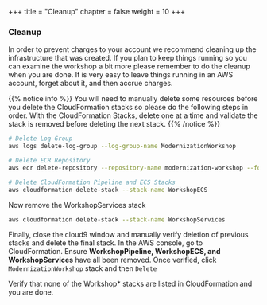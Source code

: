 +++
title = "Cleanup"
chapter = false
weight = 10
+++

### Cleanup 
In order to prevent charges to your account we recommend cleaning up the infrastructure that was created. If you plan to keep things running so you can examine the workshop a bit more please remember to do the cleanup when you are done. It is very easy to leave things running in an AWS account, forget about it, and then accrue charges.

{{% notice info %}}
You will need to manually delete some resources before you delete the CloudFormation stacks so please do the following steps in order.  With the CloudFormation Stacks, delete one at a time and validate the stack is removed before deleting the next stack.
{{% /notice %}}

```bash
# Delete Log Group
aws logs delete-log-group --log-group-name ModernizationWorkshop

# Delete ECR Repository
aws ecr delete-repository --repository-name modernization-workshop --force

# Delete CloudFormation Pipeline and ECS Stacks
aws cloudformation delete-stack --stack-name WorkshopECS
```

Now remove the WorkshopServices stack
```bash
aws cloudformation delete-stack --stack-name WorkshopServices
```

Finally, close the cloud9 window and manually verify deletion of previous stacks and delete the final stack.  In the AWS console, go to CloudFormation.  Ensure **WorkshopPipeline, WorkshopECS, and WorkshopServices** have all been removed.  Once verified, click `ModernizationWorkshop` stack and then `Delete`

Verify that none of the Workshop* stacks are listed in CloudFormation and you are done.





